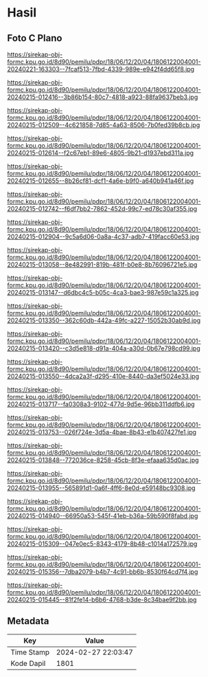 # Hasil

## Foto C Plano

https://sirekap-obj-formc.kpu.go.id/8d90/pemilu/pdpr/18/06/12/20/04/1806122004001-20240221-163303--7fcaf513-7fbd-4339-989e-e942f4dd65f8.jpg

https://sirekap-obj-formc.kpu.go.id/8d90/pemilu/pdpr/18/06/12/20/04/1806122004001-20240215-012416--3b86b154-80c7-4818-a923-88fa9637beb3.jpg

https://sirekap-obj-formc.kpu.go.id/8d90/pemilu/pdpr/18/06/12/20/04/1806122004001-20240215-012509--4c621858-7d85-4a63-8506-7b0fed39b8cb.jpg

https://sirekap-obj-formc.kpu.go.id/8d90/pemilu/pdpr/18/06/12/20/04/1806122004001-20240215-012614--f2c67eb1-89e6-4805-9b21-d1937ebd311a.jpg

https://sirekap-obj-formc.kpu.go.id/8d90/pemilu/pdpr/18/06/12/20/04/1806122004001-20240215-012655--8b26cf81-dcf1-4a6e-b9f0-a640b941a46f.jpg

https://sirekap-obj-formc.kpu.go.id/8d90/pemilu/pdpr/18/06/12/20/04/1806122004001-20240215-012742--f6df7bb2-7862-452d-99c7-ed78c30af355.jpg

https://sirekap-obj-formc.kpu.go.id/8d90/pemilu/pdpr/18/06/12/20/04/1806122004001-20240215-012904--9c5a6d06-0a8a-4c37-adb7-419facc60e53.jpg

https://sirekap-obj-formc.kpu.go.id/8d90/pemilu/pdpr/18/06/12/20/04/1806122004001-20240215-013058--8e482991-819b-481f-b0e8-8b76096721e5.jpg

https://sirekap-obj-formc.kpu.go.id/8d90/pemilu/pdpr/18/06/12/20/04/1806122004001-20240215-013147--d6dbc4c5-b05c-4ca3-bae3-987e59c1a325.jpg

https://sirekap-obj-formc.kpu.go.id/8d90/pemilu/pdpr/18/06/12/20/04/1806122004001-20240215-013350--362c60db-442a-49fc-a227-15052b30ab9d.jpg

https://sirekap-obj-formc.kpu.go.id/8d90/pemilu/pdpr/18/06/12/20/04/1806122004001-20240215-013420--c3d5e818-d91a-404a-a30d-0b67e798cd99.jpg

https://sirekap-obj-formc.kpu.go.id/8d90/pemilu/pdpr/18/06/12/20/04/1806122004001-20240215-013550--4dca2a3f-d295-410e-8440-da3ef5024e33.jpg

https://sirekap-obj-formc.kpu.go.id/8d90/pemilu/pdpr/18/06/12/20/04/1806122004001-20240215-013717--fa0308a3-9102-477d-9d5e-96bb311ddfb6.jpg

https://sirekap-obj-formc.kpu.go.id/8d90/pemilu/pdpr/18/06/12/20/04/1806122004001-20240215-013753--026f724e-3d5a-4bae-8b43-e1b407427fe1.jpg

https://sirekap-obj-formc.kpu.go.id/8d90/pemilu/pdpr/18/06/12/20/04/1806122004001-20240215-013848--772036ce-8258-45cb-8f3e-efaaa635d0ac.jpg

https://sirekap-obj-formc.kpu.go.id/8d90/pemilu/pdpr/18/06/12/20/04/1806122004001-20240215-013955--565891d1-0a6f-4ff6-8e0d-e59148bc9308.jpg

https://sirekap-obj-formc.kpu.go.id/8d90/pemilu/pdpr/18/06/12/20/04/1806122004001-20240215-014940--66950a53-545f-41eb-b36a-59b590f8fabd.jpg

https://sirekap-obj-formc.kpu.go.id/8d90/pemilu/pdpr/18/06/12/20/04/1806122004001-20240215-015309--047e0ec5-8343-4179-8b48-c1014a172579.jpg

https://sirekap-obj-formc.kpu.go.id/8d90/pemilu/pdpr/18/06/12/20/04/1806122004001-20240215-015356--7dba2079-b4b7-4c91-bb6b-8530f64cd7f4.jpg

https://sirekap-obj-formc.kpu.go.id/8d90/pemilu/pdpr/18/06/12/20/04/1806122004001-20240215-015445--81f2fe14-b6b6-4768-b3de-8c34bae9f2bb.jpg


## Metadata

| Key        | Value               |
| ---------- | ------------------- |
| Time Stamp | 2024-02-27 22:03:47 |
| Kode Dapil | 1801                |



